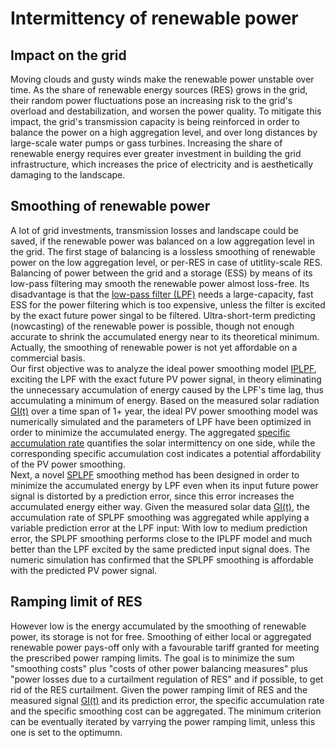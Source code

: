 # Intermittency of renewable power
## Impact on the grid 
Moving clouds and gusty winds make the renewable power unstable over time. As the share of renewable energy sources (RES) grows in the grid, their random power fluctuations pose an increasing risk to the grid's overload and destabilization, and worsen the power quality. To mitigate this impact, the grid's transmission capacity is being reinforced in order to balance the power on a high aggregation level, and over long distances by large-scale water pumps or gass turbines. Increasing the share of renewable energy requires ever greater investment in building the grid infrastructure, which increases the price of electricity and is aesthetically damaging to the landscape.  
## Smoothing of renewable power
A lot of grid investments, transmission losses and landscape could be saved, if the renewable power was balanced on a low aggregation level in the grid. The first stage of balancing is a lossless smoothing of renewable power on the low aggregation level, or per-RES in case of utitlity-scale RES. Balancing of power between the grid and a storage (ESS) by means of its low-pass filtering may smooth the renewable power almost loss-free. Its disadvantage is that the [low-pass filter (LPF)](https://en.wikipedia.org/wiki/Low-pass_filter) needs a large-capacity, fast ESS for the power filtering which is too expensive, unless the filter is excited by the exact future power singal to be filtered. Ultra-short-term predicting (nowcasting) of the renewable power is possible, though not enough accurate to shrink the accumulated energy near to its theoretical minimum. Actually, the smoothing of renewable power is not yet affordable on a commercial basis.  
Our first objective was to analyze the ideal power smoothing model [IPLPF](https://mhrons.github.io/pv_smooth/#ideal-predictive-smoothing-iplpf), exciting the LPF with the exact future PV power signal, in theory eliminating the unnecessary accumulation of energy caused by the LPF's time lag, thus accumulating a minimum of energy. Based on the measured solar radiation [GI(t)](https://mhrons.github.io/pv_log/) over a time span of 1+ year, the ideal PV power smoothing model was numerically simulated and the parameters of LPF have been optimized in order to minimize the accumulated energy. The aggregated [specific accumulation rate](https://mhrons.github.io/pv_smooth/#specific-accumulation-rate) quantifies the solar intermittency on one side, while the corresponding specific accumulation cost indicates a potential affordability of the PV power smoothing.  
Next, a novel [SPLPF](https://mhrons.github.io/splpf/) smoothing method has been designed in order to minimize the accumulated energy by LPF even when its input future power signal is distorted by a prediction error, since this error increases the accumulated energy either way. Given the measured solar data [GI(t)](https://mhrons.github.io/pv_log/), the accumulation rate of SPLPF smoothing was aggregated while applying a variable prediction error at the LPF input: With low to medium prediction error, the SPLPF smoothing performs close to the IPLPF model and much better than the LPF excited by the same predicted input signal does. The numeric simulation has confirmed that the SPLPF smoothing is affordable with the predicted PV power signal.  

## Ramping limit of RES
However low is the energy accumulated by the smoothing of renewable power, its storage is not for free. Smoothing of either local or aggregated renewable power pays-off only with a favourable tariff granted for meeting the prescribed power ramping limits. The goal is to minimize the sum "smoothing costs" plus "costs of other power balancing measures" plus "power losses due to a curtailment regulation of RES" and if possible, to get rid of the RES curtailment. Given the power ramping limit of RES and the measured signal [GI(t)](https://mhrons.github.io/pv_log/) and its prediction error, the specific accumulation rate and the specific smoothing cost can be aggregated. The minimum criterion can be eventually iterated by varrying the power ramping limit, unless this one is set to the optimumn.
